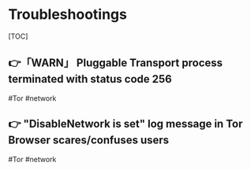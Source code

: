 # Troubleshootings

[TOC]



## 👉「WARN」 Pluggable Transport process terminated with status code 256
#Tor #network 




[「WARN」 Pluggable Transport process terminated with status code 256]: https://forum.torproject.org/t/warn-pluggable-transport-process-terminated-with-status-code-256/767



## 👉 "DisableNetwork is set" log message in Tor Browser scares/confuses users
#Tor #network 



["DisableNetwork is set" log message in Tor Browser scares/confuses users]: https://gitlab.torproject.org/tpo/core/tor/-/issues/25713

